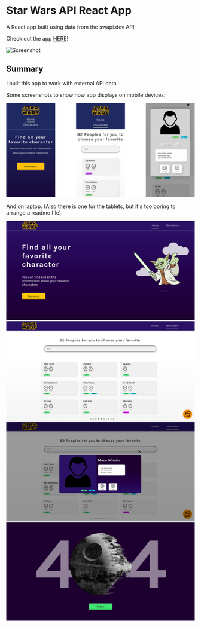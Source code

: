 # Star Wars API React App

A React app built using data from the swapi.dev API.

Check out the app [HERE](https://star-wars-seven-pi.vercel.app/)!

![Screenshot](ReadmeImages/laptop_1.png)

## Summary

I built this app to work with external API data.

Some screenshots to show how app displays on mobile devices:

![Screenshot](ReadmeImages/phone.png)

And on laptop. (Also there is one for the tablets, but it's too boring to arrange a readme file).

![Screenshot](ReadmeImages/Laptop__Main-Page.png)
![Screenshot](ReadmeImages/Laptop__Characters-Page.png)
![Screenshot](ReadmeImages/Laptop__Modal-Page.png)
![Screenshot](ReadmeImages/Laptop__Error-Page.png)

